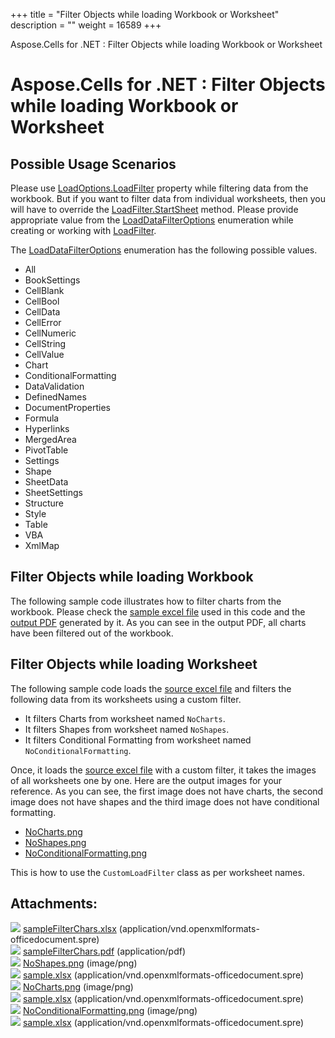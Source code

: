 +++
title = "Filter Objects while loading Workbook or Worksheet" 
description = "" 
weight = 16589 
+++

Aspose.Cells for .NET : Filter Objects while loading Workbook or Worksheet  

# Aspose.Cells for .NET : Filter Objects while loading Workbook or Worksheet


## Possible Usage Scenarios

Please use [LoadOptions.LoadFilter](https://apireference.aspose.com/net/cells/aspose.cells/loadoptions/properties/loadfilter) property while filtering data from the workbook. But if you want to filter data from individual worksheets, then you will have to override the [LoadFilter.StartSheet](https://apireference.aspose.com/net/cells/aspose.cells/loadfilter/methods/startsheet) method. Please provide appropriate value from the [LoadDataFilterOptions](https://apireference.aspose.com/net/cells/aspose.cells/loaddatafilteroptions) enumeration while creating or working with [LoadFilter](https://apireference.aspose.com/net/cells/aspose.cells/loadfilter).

The [LoadDataFilterOptions](https://apireference.aspose.com/net/cells/aspose.cells/loaddatafilteroptions) enumeration has the following possible values.

*   All
*   BookSettings
*   CellBlank
*   CellBool
*   CellData
*   CellError
*   CellNumeric
*   CellString
*   CellValue
*   Chart
*   ConditionalFormatting
*   DataValidation
*   DefinedNames
*   DocumentProperties
*   Formula
*   Hyperlinks
*   MergedArea
*   PivotTable
*   Settings
*   Shape
*   SheetData
*   SheetSettings
*   Structure
*   Style
*   Table
*   VBA
*   XmlMap

## Filter Objects while loading Workbook

The following sample code illustrates how to filter charts from the workbook. Please check the [sample excel file](https://docs2.aspose.com/cells/net/attachments/5013806/5115258.xlsx) used in this code and the [output PDF](https://docs2.aspose.com/cells/net/attachments/5013806/5115257.pdf) generated by it. As you can see in the output PDF, all charts have been filtered out of the workbook.

## Filter Objects while loading Worksheet

The following sample code loads the [source excel file](https://docs2.aspose.com/cells/net/attachments/5013806/5115255.xlsx) and filters the following data from its worksheets using a custom filter.

*   It filters Charts from worksheet named `NoCharts`.
*   It filters Shapes from worksheet named `NoShapes`.
*   It filters Conditional Formatting from worksheet named `NoConditionalFormatting`.

Once, it loads the [source excel file](https://docs2.aspose.com/cells/net/attachments/5013806/5115255.xlsx) with a custom filter, it takes the images of all worksheets one by one. Here are the output images for your reference. As you can see, the first image does not have charts, the second image does not have shapes and the third image does not have conditional formatting.

*   [NoCharts.png](https://docs2.aspose.com/cells/net/attachments/5013806/5115254.png)
*   [NoShapes.png](https://docs2.aspose.com/cells/net/attachments/5013806/5115256.png)
*   [NoConditionalFormatting.png](https://docs2.aspose.com/cells/net/attachments/5013806/5115251.png)

  
This is how to use the `CustomLoadFilter` class as per worksheet names.

## Attachments:

![](https://docs2.aspose.com/cells/net/images/icons/bullet_blue.gif) [sampleFilterChars.xlsx](https://docs2.aspose.com/cells/net/attachments/5013806/5115258.xlsx) (application/vnd.openxmlformats-officedocument.spre)  
![](https://docs2.aspose.com/cells/net/images/icons/bullet_blue.gif) [sampleFilterChars.pdf](https://docs2.aspose.com/cells/net/attachments/5013806/5115257.pdf) (application/pdf)  
![](https://docs2.aspose.com/cells/net/images/icons/bullet_blue.gif) [NoShapes.png](https://docs2.aspose.com/cells/net/attachments/5013806/5115256.png) (image/png)  
![](https://docs2.aspose.com/cells/net/images/icons/bullet_blue.gif) [sample.xlsx](https://docs2.aspose.com/cells/net/attachments/5013806/5115253.xlsx) (application/vnd.openxmlformats-officedocument.spre)  
![](https://docs2.aspose.com/cells/net/images/icons/bullet_blue.gif) [NoCharts.png](https://docs2.aspose.com/cells/net/attachments/5013806/5115254.png) (image/png)  
![](https://docs2.aspose.com/cells/net/images/icons/bullet_blue.gif) [sample.xlsx](https://docs2.aspose.com/cells/net/attachments/5013806/5115252.xlsx) (application/vnd.openxmlformats-officedocument.spre)  
![](https://docs2.aspose.com/cells/net/images/icons/bullet_blue.gif) [NoConditionalFormatting.png](https://docs2.aspose.com/cells/net/attachments/5013806/5115251.png) (image/png)  
![](https://docs2.aspose.com/cells/net/images/icons/bullet_blue.gif) [sample.xlsx](https://docs2.aspose.com/cells/net/attachments/5013806/5115255.xlsx) (application/vnd.openxmlformats-officedocument.spre)  

